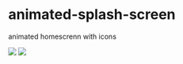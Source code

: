 # animated-splash-screen
animated homescrenn with icons


<img src="https://s3.amazonaws.com/khata/bill/e19d6ca0-67b4-48a6-98a3-f9f9e8fe76a6.jpg">
<img src="https://s3.amazonaws.com/khata/bill/cb2f0557-54b5-4a52-8e7b-4beca4aa0de9.jpg">
